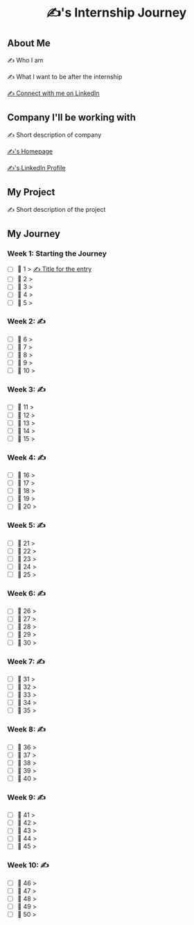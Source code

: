 <div align="center">
<h1> ✍️'s Internship Journey </h1>
</div>

## About Me
✍️ Who I am

✍️ What I want to be after the internship
 
[✍️ Connect with me on LinkedIn](✍️ )

## Company I'll be working with
✍️ Short description of company

[✍️'s Homepage](✍️ )

[✍️'s LinkedIn Profile](✍️ )

## My Project
✍️ Short description of the project

## My Journey 

### Week 1: Starting the Journey️ 

- [ ] 🚧️ 1 > [✍️ Title for the entry](Journey/001/Readme.md)
- [ ] 🚧️ 2 > [](Journey/002/Readme.md)
- [ ] 🚧️ 3 > [](Journey/003/Readme.md)
- [ ] 🚧️ 4 > [](Journey/004/Readme.md)
- [ ] 🚧️ 5 > [](Journey/005/Readme.md)

### Week 2: ✍️ 

- [ ] 🚧 6 > [](Journey/006/Readme.md)
- [ ] 🚧 7 > [](Journey/007/Readme.md)
- [ ] 🚧 8 > [](Journey/008/Readme.md)
- [ ] 🚧 9 > [](Journey/009/Readme.md)
- [ ] 🚧 10 > [](Journey/010/Readme.md)

### Week 3: ✍️ 

- [ ] 🚧 11 > [](Journey/011/Readme.md)
- [ ] 🚧 12 > [](Journey/012/Readme.md)
- [ ] 🚧 13 > [](Journey/013/Readme.md)
- [ ] 🚧 14 > [](Journey/014/Readme.md)
- [ ] 🚧 15 > [](Journey/015/Readme.md)

### Week 4: ✍️ 

- [ ] 🚧 16 > [](Journey/016/Readme.md)
- [ ] 🚧 17 > [](Journey/017/Readme.md)
- [ ] 🚧 18 > [](Journey/018/Readme.md)
- [ ] 🚧 19 > [](Journey/019/Readme.md)
- [ ] 🚧 20 > [](Journey/020/Readme.md)

### Week 5: ✍️ 

- [ ] 🚧️ 21 > [](Journey/021/Readme.md)
- [ ] 🚧️ 22 > [](Journey/022/Readme.md)
- [ ] 🚧️ 23 > [](Journey/023/Readme.md)
- [ ] 🚧️ 24 > [](Journey/024/Readme.md)
- [ ] 🚧️ 25 > [](Journey/025/Readme.md)

### Week 6: ✍️ 

- [ ] 🚧️ 26 > [](Journey/026/Readme.md)
- [ ] 🚧️ 27 > [](Journey/027/Readme.md)
- [ ] 🚧️ 28 > [](Journey/028/Readme.md)
- [ ] 🚧️ 29 > [](Journey/029/Readme.md)
- [ ] 🚧️ 30 > [](Journey/030/Readme.md)

### Week 7: ✍️ 

- [ ] 🚧️ 31 > [](Journey/031/Readme.md)
- [ ] 🚧️ 32 > [](Journey/032/Readme.md)
- [ ] 🚧️ 33 > [](Journey/033/Readme.md)
- [ ] 🚧️ 34 > [](Journey/034/Readme.md)
- [ ] 🚧️ 35 > [](Journey/035/Readme.md)

### Week 8: ✍️ 

- [ ] 🚧️ 36 > [](Journey/036/Readme.md)
- [ ] 🚧️ 37 > [](Journey/037/Readme.md)
- [ ] 🚧️ 38 > [](Journey/038/Readme.md)
- [ ] 🚧️ 39 > [](Journey/039/Readme.md)
- [ ] 🚧️ 40 > [](Journey/040/Readme.md)

### Week 9: ✍️ 

- [ ] 🚧️ 41 > [](Journey/041/Readme.md)
- [ ] 🚧️ 42 > [](Journey/042/Readme.md)
- [ ] 🚧️ 43 > [](Journey/043/Readme.md)
- [ ] 🚧️ 44 > [](Journey/044/Readme.md)
- [ ] 🚧️ 45 > [](Journey/045/Readme.md)

### Week 10: ✍️ 

- [ ] 🚧️ 46 > [](Journey/046/Readme.md)
- [ ] 🚧️ 47 > [](Journey/047/Readme.md)
- [ ] 🚧️ 48 > [](Journey/048/Readme.md)
- [ ] 🚧️ 49 > [](Journey/049/Readme.md)
- [ ] 🚧️ 50 > [](Journey/050/Readme.md)
